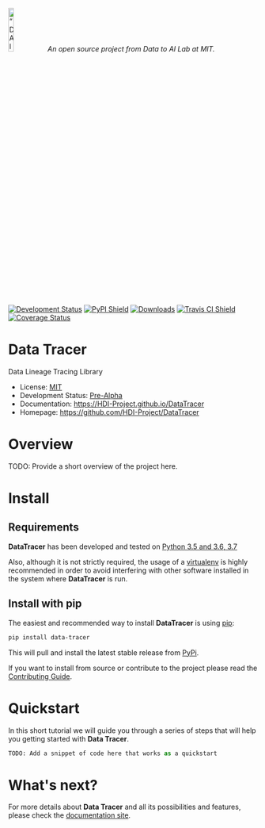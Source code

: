 <p align="left">
<img width=15% src="https://dai.lids.mit.edu/wp-content/uploads/2018/06/Logo_DAI_highres.png" alt=“DAI-Lab” />
<i>An open source project from Data to AI Lab at MIT.</i>
</p>

[![Development Status](https://img.shields.io/badge/Development%20Status-2%20--%20Pre--Alpha-yellow)](https://pypi.org/search/?c=Development+Status+%3A%3A+2+-+Pre-Alpha)
[![PyPI Shield](https://img.shields.io/pypi/v/data-tracer.svg)](https://pypi.python.org/pypi/data-tracer)
[![Downloads](https://pepy.tech/badge/data-tracer)](https://pepy.tech/project/data-tracer)
[![Travis CI Shield](https://travis-ci.org/HDI-Project/DataTracer.svg?branch=master)](https://travis-ci.org/HDI-Project/DataTracer)
[![Coverage Status](https://codecov.io/gh/HDI-Project/DataTracer/branch/master/graph/badge.svg)](https://codecov.io/gh/HDI-Project/DataTracer)

# Data Tracer

Data Lineage Tracing Library

* License: [MIT](https://github.com/HDI-Project/DataTracer/blob/master/LICENSE)
* Development Status: [Pre-Alpha](https://pypi.org/search/?c=Development+Status+%3A%3A+2+-+Pre-Alpha)
* Documentation: https://HDI-Project.github.io/DataTracer
* Homepage: https://github.com/HDI-Project/DataTracer

# Overview

TODO: Provide a short overview of the project here.

# Install

## Requirements

**DataTracer** has been developed and tested on [Python 3.5 and 3.6, 3.7](https://www.python.org/downloads/)

Also, although it is not strictly required, the usage of a [virtualenv](
https://virtualenv.pypa.io/en/latest/) is highly recommended in order to avoid
interfering with other software installed in the system where **DataTracer** is run.

## Install with pip

The easiest and recommended way to install **DataTracer** is using [pip](
https://pip.pypa.io/en/stable/):

```bash
pip install data-tracer
```

This will pull and install the latest stable release from [PyPi](https://pypi.org/).

If you want to install from source or contribute to the project please read the
[Contributing Guide](https://hdi-project.github.io/DataTracer/contributing.html#get-started).

# Quickstart

In this short tutorial we will guide you through a series of steps that will help you
getting started with **Data Tracer**.

```python
TODO: Add a snippet of code here that works as a quickstart
```

# What's next?

For more details about **Data Tracer** and all its possibilities and features, please check
the [documentation site](https://HDI-Project.github.io/DataTracer/).
